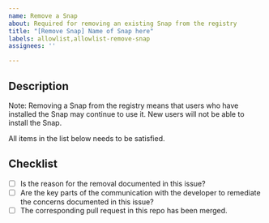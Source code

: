```yaml
---
name: Remove a Snap
about: Required for removing an existing Snap from the registry
title: "[Remove Snap] Name of Snap here"
labels: allowlist,allowlist-remove-snap
assignees: ''

---
```


## Description

Note: Removing a Snap from the registry means that users who have installed the Snap may continue to use it. New users will not be able to install the Snap.

All items in the list below needs to be satisfied.

## Checklist

- [ ] Is the reason for the removal documented in this issue?
- [ ] Are the key parts of the communication with the developer to remediate the concerns documented in this issue?
- [ ] The corresponding pull request in this repo has been merged.
